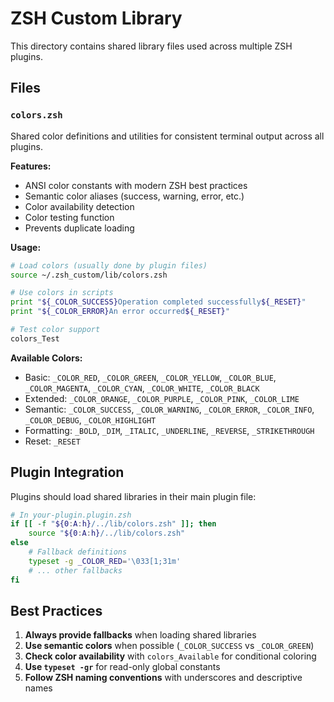 # ZSH Custom Library

This directory contains shared library files used across multiple ZSH plugins.

## Files

### `colors.zsh`
Shared color definitions and utilities for consistent terminal output across all plugins.

**Features:**
- ANSI color constants with modern ZSH best practices
- Semantic color aliases (success, warning, error, etc.)
- Color availability detection
- Color testing function
- Prevents duplicate loading

**Usage:**
```zsh
# Load colors (usually done by plugin files)
source ~/.zsh_custom/lib/colors.zsh

# Use colors in scripts
print "${_COLOR_SUCCESS}Operation completed successfully${_RESET}"
print "${_COLOR_ERROR}An error occurred${_RESET}"

# Test color support
colors_Test
```

**Available Colors:**
- Basic: `_COLOR_RED`, `_COLOR_GREEN`, `_COLOR_YELLOW`, `_COLOR_BLUE`, `_COLOR_MAGENTA`, `_COLOR_CYAN`, `_COLOR_WHITE`, `_COLOR_BLACK`
- Extended: `_COLOR_ORANGE`, `_COLOR_PURPLE`, `_COLOR_PINK`, `_COLOR_LIME`
- Semantic: `_COLOR_SUCCESS`, `_COLOR_WARNING`, `_COLOR_ERROR`, `_COLOR_INFO`, `_COLOR_DEBUG`, `_COLOR_HIGHLIGHT`
- Formatting: `_BOLD`, `_DIM`, `_ITALIC`, `_UNDERLINE`, `_REVERSE`, `_STRIKETHROUGH`
- Reset: `_RESET`

## Plugin Integration

Plugins should load shared libraries in their main plugin file:

```zsh
# In your-plugin.plugin.zsh
if [[ -f "${0:A:h}/../lib/colors.zsh" ]]; then
    source "${0:A:h}/../lib/colors.zsh"
else
    # Fallback definitions
    typeset -g _COLOR_RED='\033[1;31m'
    # ... other fallbacks
fi
```

## Best Practices

1. **Always provide fallbacks** when loading shared libraries
2. **Use semantic colors** when possible (`_COLOR_SUCCESS` vs `_COLOR_GREEN`)
3. **Check color availability** with `colors_Available` for conditional coloring
4. **Use `typeset -gr`** for read-only global constants
5. **Follow ZSH naming conventions** with underscores and descriptive names
